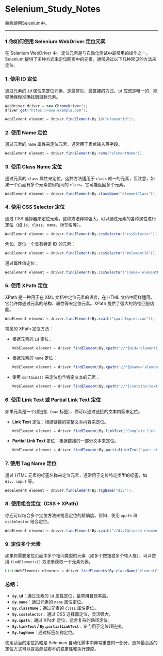 # Selenium_Study_Notes
熟练使用Selenium中。

---

### 1.你如何使用 Selenium WebDriver 定位元素  
在 Selenium WebDriver 中，定位元素是与自动化测试中最常用的操作之一。Selenium 提供了多种方式来定位网页中的元素，通常通过以下几种常见的方法来定位。

### **1. 使用 ID 定位**  
通过元素的 `id` 属性来定位元素，是最常见、最直接的方式。`id` 应该是唯一的，能够确保你准确找到目标元素。  

```java
WebDriver driver = new ChromeDriver();
driver.get("https://www.example.com");

WebElement element = driver.findElement(By.id("elementId"));
```

### **2. 使用 Name 定位**  
通过元素的 `name` 属性来定位元素，通常用于表单输入等字段。  

```java
WebElement element = driver.findElement(By.name("elementName"));
```

### **3. 使用 Class Name 定位**  
通过元素的 `class` 属性来定位。这种方法适用于 `class` 唯一的元素，但注意，如果一个页面有多个元素使用相同的 `class`，它可能返回多个元素。  

```java
WebElement element = driver.findElement(By.className("elementClass"));
```

### **4. 使用 CSS Selector 定位**  
通过 CSS 选择器来定位元素，这种方法非常强大，可以通过元素的各种属性进行定位（如 `id`、`class`、`name`、标签名等）。  

```java
WebElement element = driver.findElement(By.cssSelector("cssSelector"));
```

例如，定位一个具有特定 ID 的元素：
```java
WebElement element = driver.findElement(By.cssSelector("#elementId"));
```

通过属性值定位：
```java
WebElement element = driver.findElement(By.cssSelector("[name='elementName']"));
```

### **5. 使用 XPath 定位**  
XPath 是一种用于在 XML 文档中定位元素的语言，在 HTML 文档中同样适用。它允许你通过元素的结构、属性等来定位元素。XPath 提供了强大的路径匹配功能。  

```java
WebElement element = driver.findElement(By.xpath("xpathExpression"));
```

常见的 XPath 定位方法：  
- 根据元素的 `id` 定位：  
  ```java
  WebElement element = driver.findElement(By.xpath("//*[@id='elementId']"));
  ```
- 根据元素的 `name` 定位：  
  ```java
  WebElement element = driver.findElement(By.xpath("//*[@name='elementName']"));
  ```
- 使用 `contains()` 来定位包含特定文本的元素：  
  ```java
  WebElement element = driver.findElement(By.xpath("//*[contains(text(),'part of text')]"));
  ```

### **6. 使用 Link Text 或 Partial Link Text 定位**  
如果元素是一个超链接（`<a>` 标签），你可以通过链接的文本内容来定位。  

- **Link Text** 定位：根据链接的完整文本内容来定位。  
  ```java
  WebElement element = driver.findElement(By.linkText("Complete link text"));
  ```

- **Partial Link Text** 定位：根据链接的一部分文本来定位。 
  ```java
  WebElement element = driver.findElement(By.partialLinkText("part of link text"));
  ```

### **7. 使用 Tag Name 定位**  
通过 HTML 元素的标签名称来定位元素，通常用于定位特定类型的标签，如 `div`、`input` 等。  

```java
WebElement element = driver.findElement(By.tagName("div"));
```

### **8. 使用组合定位（CSS + XPath）**  
你还可以结合多个定位方法来提高定位的精确度。例如，使用 `xpath` 和 `cssSelector` 结合定位。  

```java
WebElement element = driver.findElement(By.xpath("//div[@class='elementClass']//input[@type='text']"));
```

### **9. 定位多个元素**  
如果你需要定位页面中多个相同类型的元素（如多个按钮或多个输入框），可以使用 `findElements()` 方法来获取一个元素列表。  

```java
List<WebElement> elements = driver.findElements(By.className("elementClass"));
```

### **总结：**

- **`By.id`**：通过元素的 `id` 属性定位，最常用且效率高。  
- **`By.name`**：通过元素的 `name` 属性定位。  
- **`By.className`**：通过元素的 `class` 属性定位。  
- **`By.cssSelector`**：通过 CSS 选择器定位，灵活强大。  
- **`By.xpath`**：通过 XPath 定位，适合复杂的路径定位。  
- **`By.linkText` / `By.partialLinkText`**：专门用于定位超链接。  
- **`By.tagName`**：通过标签名称定位。

使用适当的定位策略是 Selenium 自动化脚本中非常重要的一部分，选择最合适的定位方式可以提高测试脚本的稳定性和执行速度。

